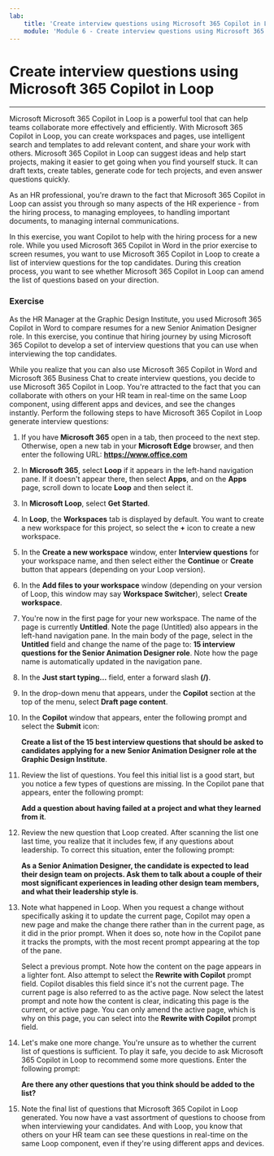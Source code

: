 ```yaml
---
lab:
    title: 'Create interview questions using Microsoft 365 Copilot in Loop'
    module: 'Module 6 - Create interview questions using Microsoft 365 Copilot in Loop'
---
```


# Create interview questions using Microsoft 365 Copilot in Loop
---
Microsoft Microsoft 365 Copilot in Loop is a powerful tool that can help teams collaborate more effectively and efficiently. With Microsoft 365 Copilot in Loop, you can create workspaces and pages, use intelligent search and templates to add relevant content, and share your work with others. Microsoft 365 Copilot in Loop can suggest ideas and help start projects, making it easier to get going when you find yourself stuck. It can draft texts, create tables, generate code for tech projects, and even answer questions quickly.

As an HR professional, you're drawn to the fact that Microsoft 365 Copilot in Loop can assist you through so many aspects of the HR experience - from the hiring process, to managing employees, to handling important documents, to managing internal communications.

In this exercise, you want Copilot to help with the hiring process for a new role. While you used Microsoft 365 Copilot in Word in the prior exercise to screen resumes, you want to use Microsoft 365 Copilot in Loop to create a list of interview questions for the top candidates. During this creation process, you want to see whether Microsoft 365 Copilot in Loop can amend the list of questions based on your direction.

### Exercise

As the HR Manager at the Graphic Design Institute, you used Microsoft 365 Copilot in Word to compare resumes for a new Senior Animation Designer role. In this exercise, you continue that hiring journey by using Microsoft 365 Copilot to develop a set of interview questions that you can use when interviewing the top candidates.

While you realize that you can also use Microsoft 365 Copilot in Word and Microsoft 365 Business Chat to create interview questions, you decide to use Microsoft 365 Copilot in Loop. You're attracted to the fact that you can collaborate with others on your HR team in real-time on the same Loop component, using different apps and devices, and see the changes instantly. Perform the following steps to have Microsoft 365 Copilot in Loop generate interview questions:

1.  If you have **Microsoft 365** open in a tab, then proceed to the next step. Otherwise, open a new tab in your **Microsoft Edge** browser, and then enter the following URL: **https://www.office.com**
2.  In **Microsoft 365**, select **Loop** if it appears in the left-hand navigation pane. If it doesn't appear there, then select **Apps**, and on the **Apps** page, scroll down to locate **Loop** and then select it.
3.  In **Microsoft Loop**, select **Get Started**.
4.  In **Loop**, the **Workspaces** tab is displayed by default. You want to create a new workspace for this project, so select the **+** icon to create a new workspace.
5.  In the **Create a new workspace** window, enter **Interview questions** for your workspace name, and then select either the **Continue** or **Create** button that appears (depending on your Loop version).
6.  In the **Add files to your workspace** window (depending on your version of Loop, this window may say **Workspace Switcher**), select **Create workspace**.
7.  You're now in the first page for your new workspace. The name of the page is currently **Untitled**. Note the page (Untitled) also appears in the left-hand navigation pane. In the main body of the page, select in the **Untitled** field and change the name of the page to: **15 interview questions for the Senior Animation Designer role**. Note how the page name is automatically updated in the navigation pane.
8.  In the **Just start typing...** field, enter a forward slash **(/)**.
9.  In the drop-down menu that appears, under the **Copilot** section at the top of the menu, select **Draft page content**.
10. In the **Copilot** window that appears, enter the following prompt and select the **Submit** icon:
    
    **Create a list of the 15 best interview questions that should be asked to candidates applying for a new Senior Animation Designer role at the Graphic Design Institute**.
11. Review the list of questions. You feel this initial list is a good start, but you notice a few types of questions are missing. In the Copilot pane that appears, enter the following prompt:
    
    **Add a question about having failed at a project and what they learned from it**.
12. Review the new question that Loop created. After scanning the list one last time, you realize that it includes few, if any questions about leadership. To correct this situation, enter the following prompt:
    
    **As a Senior Animation Designer, the candidate is expected to lead their design team on projects. Ask them to talk about a couple of their most significant experiences in leading other design team members, and what their leadership style is**.
13. Note what happened in Loop. When you request a change without specifically asking it to update the current page, Copilot may open a new page and make the change there rather than in the current page, as it did in the prior prompt. When it does so, note how in the Copilot pane it tracks the prompts, with the most recent prompt appearing at the top of the pane.
    
    Select a previous prompt. Note how the content on the page appears in a lighter font. Also attempt to select the **Rewrite with Copilot** prompt field. Copilot disables this field since it's not the current page. The current page is also referred to as the active page. Now select the latest prompt and note how the content is clear, indicating this page is the current, or active page. You can only amend the active page, which is why on this page, you can select into the **Rewrite with Copilot** prompt field.
14. Let's make one more change. You're unsure as to whether the current list of questions is sufficient. To play it safe, you decide to ask Microsoft 365 Copilot in Loop to recommend some more questions. Enter the following prompt:
    
    **Are there any other questions that you think should be added to the list?**
15. Note the final list of questions that Microsoft 365 Copilot in Loop generated. You now have a vast assortment of questions to choose from when interviewing your candidates. And with Loop, you know that others on your HR team can see these questions in real-time on the same Loop component, even if they're using different apps and devices.
